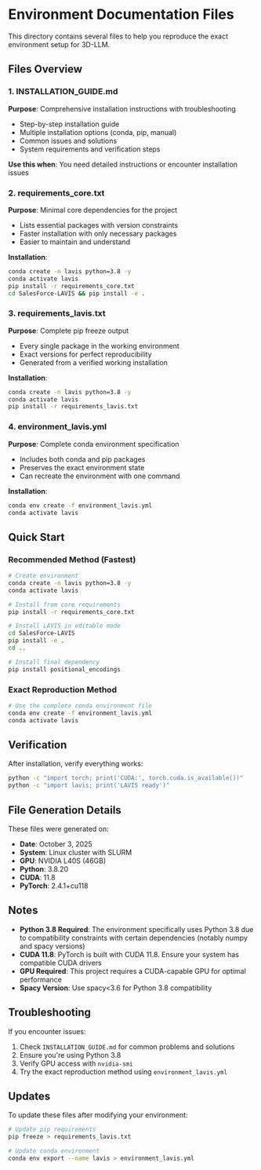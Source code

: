 # Environment Documentation Files

This directory contains several files to help you reproduce the exact environment setup for 3D-LLM.

## Files Overview

### 1. INSTALLATION_GUIDE.md
**Purpose**: Comprehensive installation instructions with troubleshooting
- Step-by-step installation guide
- Multiple installation options (conda, pip, manual)
- Common issues and solutions
- System requirements and verification steps

**Use this when**: You need detailed instructions or encounter installation issues

### 2. requirements_core.txt
**Purpose**: Minimal core dependencies for the project
- Lists essential packages with version constraints
- Faster installation with only necessary packages
- Easier to maintain and understand

**Installation**:
```bash
conda create -n lavis python=3.8 -y
conda activate lavis
pip install -r requirements_core.txt
cd SalesForce-LAVIS && pip install -e .
```

### 3. requirements_lavis.txt
**Purpose**: Complete pip freeze output
- Every single package in the working environment
- Exact versions for perfect reproducibility
- Generated from a verified working installation

**Installation**:
```bash
conda create -n lavis python=3.8 -y
conda activate lavis
pip install -r requirements_lavis.txt
```

### 4. environment_lavis.yml
**Purpose**: Complete conda environment specification
- Includes both conda and pip packages
- Preserves the exact environment state
- Can recreate the environment with one command

**Installation**:
```bash
conda env create -f environment_lavis.yml
conda activate lavis
```

## Quick Start

### Recommended Method (Fastest)
```bash
# Create environment
conda create -n lavis python=3.8 -y
conda activate lavis

# Install from core requirements
pip install -r requirements_core.txt

# Install LAVIS in editable mode
cd SalesForce-LAVIS
pip install -e .
cd ..

# Install final dependency
pip install positional_encodings
```

### Exact Reproduction Method
```bash
# Use the complete conda environment file
conda env create -f environment_lavis.yml
conda activate lavis
```

## Verification

After installation, verify everything works:

```bash
python -c "import torch; print('CUDA:', torch.cuda.is_available())"
python -c "import lavis; print('LAVIS ready')"
```

## File Generation Details

These files were generated on:
- **Date**: October 3, 2025
- **System**: Linux cluster with SLURM
- **GPU**: NVIDIA L40S (46GB)
- **Python**: 3.8.20
- **CUDA**: 11.8
- **PyTorch**: 2.4.1+cu118

## Notes

- **Python 3.8 Required**: The environment specifically uses Python 3.8 due to compatibility constraints with certain dependencies (notably numpy and spacy versions)
- **CUDA 11.8**: PyTorch is built with CUDA 11.8. Ensure your system has compatible CUDA drivers
- **GPU Required**: This project requires a CUDA-capable GPU for optimal performance
- **Spacy Version**: Use spacy<3.6 for Python 3.8 compatibility

## Troubleshooting

If you encounter issues:
1. Check `INSTALLATION_GUIDE.md` for common problems and solutions
2. Ensure you're using Python 3.8
3. Verify GPU access with `nvidia-smi`
4. Try the exact reproduction method using `environment_lavis.yml`

## Updates

To update these files after modifying your environment:

```bash
# Update pip requirements
pip freeze > requirements_lavis.txt

# Update conda environment
conda env export --name lavis > environment_lavis.yml
```
